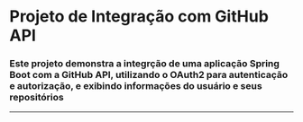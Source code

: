 # Projeto de Integração com GitHub API
### Este projeto demonstra a integrção de uma aplicação Spring Boot com a **GitHub API**, utilizando o **OAuth2** para autenticação e autorização, e exibindo informações do usuário e seus repositórios
---

